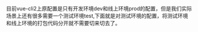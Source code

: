 目前vue-cli2上原配置是只有开发环境dev和线上环境prod的配置，但是我们实际场景上还有很多需要一个测试环境test,下面就是对测试环境的配置，将测试环境和线上环境的打包代码分开就不需要切来切去了。

